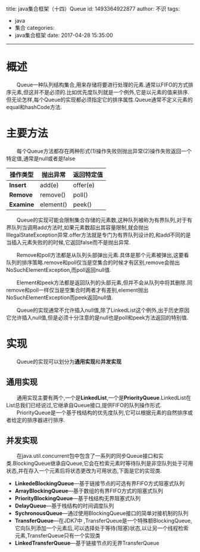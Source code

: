 title: java集合框架（十四）Queue
id: 1493364922877
author: 不识
tags:
  - java
  - 集合
categories:
  - java集合框架
date: 2017-04-28 15:35:00
---
# 概述
　　Queue一种队列结构集合,用来存储将要进行处理的元素.通常以FIFO的方式排序元素,但这并不是必须的.比如优先度队列就是一个例外,它是以元素的值来排序.但无论怎样,每个Queue的实现都必须指定它的排序属性.Queue通常不定义元素的equal和hashCode方法.

# 主要方法
　　每个Queue方法都存在两种形式(1)操作失败则抛出异常(2)操作失败返回一个特定值,通常是null或者是false

|操作类型|抛出异常|返回特定值|
|--------|--------- |---------|
|**Insert**	|add(e)   |offer(e) |
|**Remove** |remove()  |poll()   |
|**Examine**|element() |peek()   |
<!-- more -->
　　Queue的实现可能会限制集合存储的元素数,这种队列被称为有界队列,对于有界队列当调用add方法时,如果元素数超出其容量限制,就会抛出IllegalStateException异常.offer方法就是专门为有界队列设计的,和add不同的是当插入元素失败的的时候,它返回false而不是抛出异常.

　　Remove和poll方法都是从队列头部弹出元素.具体是那个元素被弹出,这要看队列的排序策略.remove和poll仅当是空集合的时候才有区别,remove会抛出NoSuchElementException,而poll返回null值.

　　Element和peek方法都是返回队列的头部元素,但并不会从队列中将其删除.同remove和poll一样仅当是空集合时两者才有差别,element抛出NoSuchElementException而peek返回null值.

　　Queue的实现通常不允许插入null值,除了LinkedList这个例外,出于历史原因它允许插入null值,但是必须十分注意的是null也是poll和peek方法返回的特别值.

# 实现
　　Queue的实现可以划分为**通用实现**和**并发实现**
 ## 通用实现

　　通用实现主要有两个,一个是**LinkedList**,一个是**PriorityQueue**.LinkedList在List总我们已经说过,它继承自Queue接口,提供FIFO的队列操作形式.  
　　PriorityQueue是一个基于栈结构的优先度队列,它可以根据元素的自然排序或者给定的排序器进行排序.  
## 并发实现
　　在java.util.concurrent包中包含了一系列的同步Queue接口和实类.BlockingQueue继承自Queue,它会在检索元素时等待队列是非空队列处于可用状态,并在存入一个元素后将状态更改为可用状态,下面是它的实现类.

- **LinkedeBlockingQueue**—基于链接节点的可选有界FIFO方式阻塞式队列
- **ArrayBlockingQueue**—基于数组的有界FIFO方式的阻塞式队列
- **PriorityBlockingQueue**—基于栈结构无界阻塞式队列
- **DelayQueue**—基于栈结构的时间调度队列
- **SychronousQueue**—通过使用BlockingQueue接口的简单对接机制的队列 
- **TransferQueue**—在JDK7中 ,TransferQueue是一个特殊额BlockingQueue,它向队列添加一个元素后,可以选择处于等待(阻塞)状态,以让另一个线程检索元素,TransferQueue只有一个实现类
-  **LinkedTransferQueue**—基于链接节点的无界TransferQueue